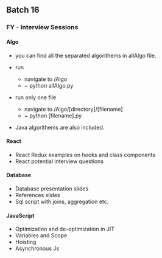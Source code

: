 ## Batch 16

### FY - Interview Sessions

#### Algo

- you can find all the separated algorithems in allAlgo file.
- run
  - navigate to /Algo
  - ~ python allAlgo.py
- run only one file

  - navigate to /Algo/[directory]/[filename]
  - ~ python [filename].py

- Java algorithems are also included.

#### React

- React Redux examples on hooks and class components
- React potential interview questions

#### Database

- Database presentation slides
- References slides
- Sql script with joins, aggregation etc.

#### JavaScript 

- Optimization and de-optimization in JIT
- Variables and Scope
- Hoisting
- Asynchronous Js